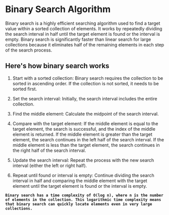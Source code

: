 # Binary Search Algorithm

Binary search is a highly efficient searching algorithm used to find a target value within a sorted collection of elements. It works by repeatedly dividing the search interval in half until the target element is found or the interval is empty. Binary search is significantly faster than linear search for large collections because it eliminates half of the remaining elements in each step of the search process.

## Here's how binary search works

1. Start with a sorted collection: Binary search requires the collection to be sorted in ascending order. If the collection is not sorted, it needs to be sorted first.

2. Set the search interval: Initially, the search interval includes the entire collection.

3. Find the middle element: Calculate the midpoint of the search interval.

4. Compare with the target element:
If the middle element is equal to the target element, the search is successful, and the index of the middle element is returned.
If the middle element is greater than the target element, the search continues in the left half of the search interval.
If the middle element is less than the target element, the search continues in the right half of the search interval.

5. Update the search interval: Repeat the process with the new search interval (either the left or right half).

6. Repeat until found or interval is empty: Continue dividing the search interval in half and comparing the middle element with the target element until the target element is found or the interval is empty.

**`Binary search has a time complexity of O(log n), where n is the number of elements in the collection. This logarithmic time complexity means that binary search can quickly locate elements even in very large collections.`**
